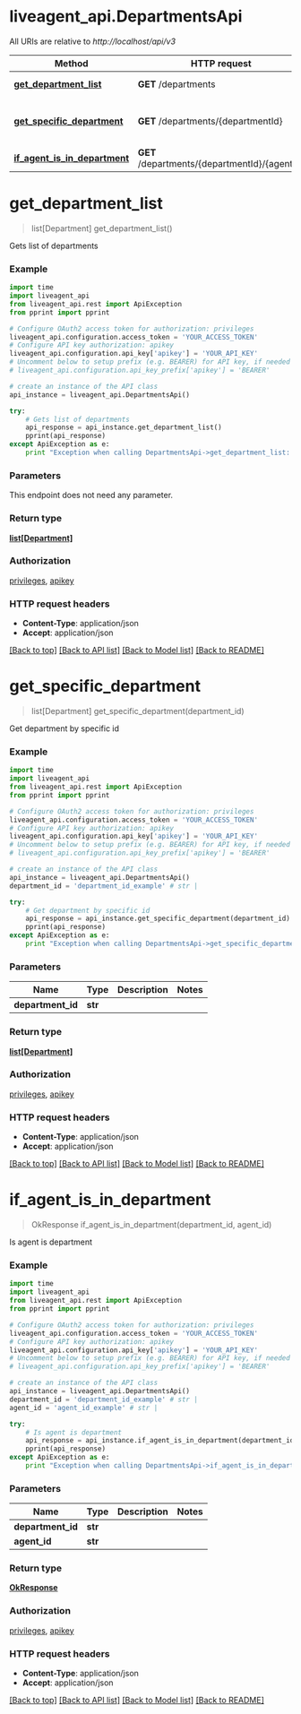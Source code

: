 # liveagent_api.DepartmentsApi

All URIs are relative to *http://localhost/api/v3*

Method | HTTP request | Description
------------- | ------------- | -------------
[**get_department_list**](DepartmentsApi.md#get_department_list) | **GET** /departments | Gets list of departments
[**get_specific_department**](DepartmentsApi.md#get_specific_department) | **GET** /departments/{departmentId} | Get department by specific id
[**if_agent_is_in_department**](DepartmentsApi.md#if_agent_is_in_department) | **GET** /departments/{departmentId}/{agentId} | Is agent is department


# **get_department_list**
> list[Department] get_department_list()

Gets list of departments

### Example 
```python
import time
import liveagent_api
from liveagent_api.rest import ApiException
from pprint import pprint

# Configure OAuth2 access token for authorization: privileges
liveagent_api.configuration.access_token = 'YOUR_ACCESS_TOKEN'
# Configure API key authorization: apikey
liveagent_api.configuration.api_key['apikey'] = 'YOUR_API_KEY'
# Uncomment below to setup prefix (e.g. BEARER) for API key, if needed
# liveagent_api.configuration.api_key_prefix['apikey'] = 'BEARER'

# create an instance of the API class
api_instance = liveagent_api.DepartmentsApi()

try: 
    # Gets list of departments
    api_response = api_instance.get_department_list()
    pprint(api_response)
except ApiException as e:
    print "Exception when calling DepartmentsApi->get_department_list: %s\n" % e
```

### Parameters
This endpoint does not need any parameter.

### Return type

[**list[Department]**](Department.md)

### Authorization

[privileges](../README.md#privileges), [apikey](../README.md#apikey)

### HTTP request headers

 - **Content-Type**: application/json
 - **Accept**: application/json

[[Back to top]](#) [[Back to API list]](../README.md#documentation-for-api-endpoints) [[Back to Model list]](../README.md#documentation-for-models) [[Back to README]](../README.md)

# **get_specific_department**
> list[Department] get_specific_department(department_id)

Get department by specific id

### Example 
```python
import time
import liveagent_api
from liveagent_api.rest import ApiException
from pprint import pprint

# Configure OAuth2 access token for authorization: privileges
liveagent_api.configuration.access_token = 'YOUR_ACCESS_TOKEN'
# Configure API key authorization: apikey
liveagent_api.configuration.api_key['apikey'] = 'YOUR_API_KEY'
# Uncomment below to setup prefix (e.g. BEARER) for API key, if needed
# liveagent_api.configuration.api_key_prefix['apikey'] = 'BEARER'

# create an instance of the API class
api_instance = liveagent_api.DepartmentsApi()
department_id = 'department_id_example' # str | 

try: 
    # Get department by specific id
    api_response = api_instance.get_specific_department(department_id)
    pprint(api_response)
except ApiException as e:
    print "Exception when calling DepartmentsApi->get_specific_department: %s\n" % e
```

### Parameters

Name | Type | Description  | Notes
------------- | ------------- | ------------- | -------------
 **department_id** | **str**|  | 

### Return type

[**list[Department]**](Department.md)

### Authorization

[privileges](../README.md#privileges), [apikey](../README.md#apikey)

### HTTP request headers

 - **Content-Type**: application/json
 - **Accept**: application/json

[[Back to top]](#) [[Back to API list]](../README.md#documentation-for-api-endpoints) [[Back to Model list]](../README.md#documentation-for-models) [[Back to README]](../README.md)

# **if_agent_is_in_department**
> OkResponse if_agent_is_in_department(department_id, agent_id)

Is agent is department

### Example 
```python
import time
import liveagent_api
from liveagent_api.rest import ApiException
from pprint import pprint

# Configure OAuth2 access token for authorization: privileges
liveagent_api.configuration.access_token = 'YOUR_ACCESS_TOKEN'
# Configure API key authorization: apikey
liveagent_api.configuration.api_key['apikey'] = 'YOUR_API_KEY'
# Uncomment below to setup prefix (e.g. BEARER) for API key, if needed
# liveagent_api.configuration.api_key_prefix['apikey'] = 'BEARER'

# create an instance of the API class
api_instance = liveagent_api.DepartmentsApi()
department_id = 'department_id_example' # str | 
agent_id = 'agent_id_example' # str | 

try: 
    # Is agent is department
    api_response = api_instance.if_agent_is_in_department(department_id, agent_id)
    pprint(api_response)
except ApiException as e:
    print "Exception when calling DepartmentsApi->if_agent_is_in_department: %s\n" % e
```

### Parameters

Name | Type | Description  | Notes
------------- | ------------- | ------------- | -------------
 **department_id** | **str**|  | 
 **agent_id** | **str**|  | 

### Return type

[**OkResponse**](OkResponse.md)

### Authorization

[privileges](../README.md#privileges), [apikey](../README.md#apikey)

### HTTP request headers

 - **Content-Type**: application/json
 - **Accept**: application/json

[[Back to top]](#) [[Back to API list]](../README.md#documentation-for-api-endpoints) [[Back to Model list]](../README.md#documentation-for-models) [[Back to README]](../README.md)

